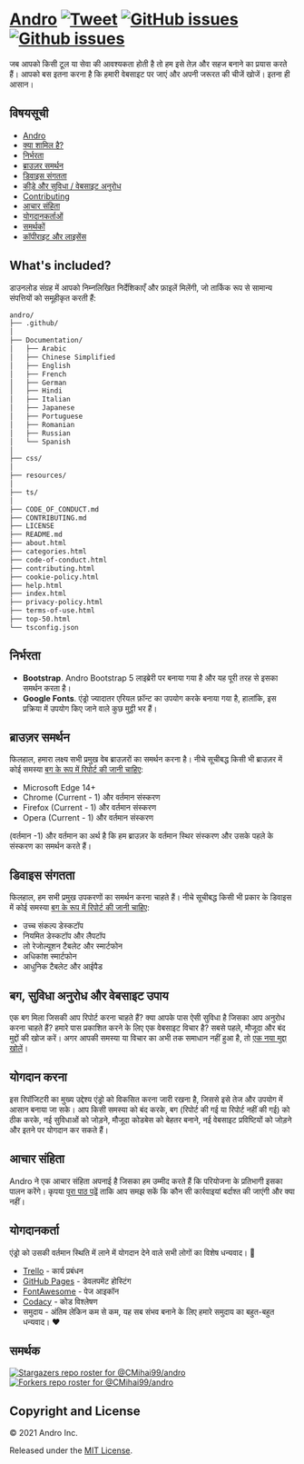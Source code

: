 # <a href="https://cmihai99.github.io/andro" target="_blank" id="andro">Andro</a> [![Tweet](https://img.shields.io/twitter/url/http/shields.io.svg?style=social)](https://twitter.com/intent/tweet?text=Find%20over%20100%20new%20and%20exciting%20websites%20at&url=http://cmihai99.github.io/andro&via=androteamfaq&hashtags=andro,webdevelopment,website,websitefinder,developers) [![GitHub issues](https://img.shields.io/github/issues/CMihai99/andro)](https://github.com/CMihai99/andro/issues) [![Github issues](https://img.shields.io/github/issues-closed/CMihai99/andro)](https://github.com/CMihai99/andro/issues?q=is%3Aissue+is%3Aclosed)

जब आपको किसी टूल या सेवा की आवश्यकता होती है तो हम इसे तेज़ और सहज बनाने का प्रयास करते हैं। आपको बस इतना करना है कि हमारी वेबसाइट पर जाएं और अपनी जरूरत की चीजें खोजें। इतना ही आसान।

## विषयसूची

- [Andro](#andro)
- [क्या शामिल है?](#whats-included)
- [निर्भरता](#dependencies)
- [ब्राउज़र समर्थन](#browser-support)
- [डिवाइस संगतता](#device-compatibility)
- [कीड़े और सुविधा / वेबसाइट अनुरोध](#bugs-and-requests)
- [Contributing](#contributing)
- [आचार संहिता](#code-of-conduct)
- [योगदानकर्ताओं](#contributors)
- [समर्थकों](#supporters)
- [कॉपीराइट और लाइसेंस](#copyright-and-license)

<a id="whats-included"><h2>What's included?</h2></a>

डाउनलोड संग्रह में आपको निम्नलिखित निर्देशिकाएँ और फ़ाइलें मिलेंगी, जो तार्किक रूप से सामान्य संपत्तियों को समूहीकृत करती हैं:

```sh
andro/
├── .github/
│
├── Documentation/
│   ├── Arabic
│   ├── Chinese Simplified
│   ├── English
│   ├── French
│   ├── German
│   ├── Hindi
│   ├── Italian
│   ├── Japanese
│   ├── Portuguese
│   ├── Romanian
│   ├── Russian
│   └── Spanish
│
├── css/
│
├── resources/
│
├── ts/
│
├── CODE_OF_CONDUCT.md
├── CONTRIBUTING.md
├── LICENSE
├── README.md
├── about.html
├── categories.html
├── code-of-conduct.html
├── contributing.html
├── cookie-policy.html
├── help.html
├── index.html
├── privacy-policy.html
├── terms-of-use.html
├── top-50.html
└── tsconfig.json
```

<a id="dependencies"><h2>निर्भरता</h2></a>

- **Bootstrap**. Andro Bootstrap 5 लाइब्रेरी पर बनाया गया है और यह पूरी तरह से इसका समर्थन करता है।
- **Google Fonts**. एंड्रो ज्यादातर एरियल फ़ॉन्ट का उपयोग करके बनाया गया है, हालांकि, इस प्रक्रिया में उपयोग किए जाने वाले कुछ मुट्ठी भर हैं।

<a id="browser-support"><h2>ब्राउज़र समर्थन</h2></a>

फिलहाल, हमारा लक्ष्य सभी प्रमुख वेब ब्राउज़रों का समर्थन करना है। नीचे सूचीबद्ध किसी भी ब्राउज़र में कोई समस्या <a href="https://github.com/CMihai99/andro/issues/new?assignees=&labels=bug&template=bug_report.md&title=%5BBug%5D" target="_blank">बग के रूप में रिपोर्ट की जानी चाहिए</a>:

- Microsoft Edge 14+
- Chrome (Current - 1) और वर्तमान संस्करण
- Firefox (Current - 1) और वर्तमान संस्करण
- Opera (Current - 1) और वर्तमान संस्करण

(वर्तमान -1) और वर्तमान का अर्थ है कि हम ब्राउज़र के वर्तमान स्थिर संस्करण और उसके पहले के संस्करण का समर्थन करते हैं।

<a id="device-compatibility"><h2>डिवाइस संगतता</h2></a>

फिलहाल, हम सभी प्रमुख उपकरणों का समर्थन करना चाहते हैं। नीचे सूचीबद्ध किसी भी प्रकार के डिवाइस में कोई समस्या <a href="https://github.com/CMihai99/andro/issues/new?assignees=&labels=bug&template=bug_report.md&title=%5BBug%5D" target="_blank">बग के रूप में रिपोर्ट की जानी चाहिए</a>:

- उच्च संकल्प डेस्कटॉप
- नियमित डेस्कटॉप और लैपटॉप
- लो रेजोल्यूशन टैबलेट और स्मार्टफोन
- अधिकांश स्मार्टफोन
- आधुनिक टैबलेट और आईपैड

<a id="bugs-and-requests"><h2>बग, सुविधा अनुरोध और वेबसाइट उपाय</h2></a>

एक बग मिला जिसकी आप रिपोर्ट करना चाहते हैं? क्या आपके पास ऐसी सुविधा है जिसका आप अनुरोध करना चाहते हैं? हमारे पास प्रकाशित करने के लिए एक वेबसाइट विचार है? सबसे पहले, मौजूदा और बंद मुद्दों की खोज करें। अगर आपकी समस्या या विचार का अभी तक समाधान नहीं हुआ है, तो [एक नया मुद्दा खोलें](https://github.com/CMihai99/andro/issues/new/choose)।

<a id="contributing"><h2>योगदान करना</h2></a>

इस रिपॉजिटरी का मुख्य उद्देश्य एंड्रो को विकसित करना जारी रखना है, जिससे इसे तेज और उपयोग में आसान बनाया जा सके। आप किसी समस्या को बंद करके, बग (रिपोर्ट की गई या रिपोर्ट नहीं की गई) को ठीक करके, नई सुविधाओं को जोड़ने, मौजूदा कोडबेस को बेहतर बनाने, नई वेबसाइट प्रविष्टियों को जोड़ने और इतने पर योगदान कर सकते हैं।

<a id="code-of-conduct"><h2>आचार संहिता</h2></a>

Andro ने एक आचार संहिता अपनाई है जिसका हम उम्मीद करते हैं कि परियोजना के प्रतिभागी इसका पालन करेंगे। कृपया [पूरा पाठ पढ़ें](https://cmihai99.github.io/andro/code-of-conduct.html) ताकि आप समझ सकें कि कौन सी कार्रवाइयां बर्दाश्त की जाएंगी और क्या नहीं।

<a id="contributors"><h2>योगदानकर्ता</h2></a>

एंड्रो को उसकी वर्तमान स्थिति में लाने में योगदान देने वाले सभी लोगों का विशेष धन्यवाद। 👏

- [Trello](https://www.trello.com/) - कार्य प्रबंधन
- [GitHub Pages](https://pages.github.com/) - डेवलपमेंट होस्टिंग
- [FontAwesome](https://www.fontawesome.com/) - पेज आइकॉन
- [Codacy](https://www.codacy.com/) - कोड विश्लेषण
- समुदाय - अंतिम लेकिन कम से कम, यह सब संभव बनाने के लिए हमारे समुदाय का बहुत-बहुत धन्यवाद। ♥

<a id="supporters"><h2>समर्थक</h2></a>

[![Stargazers repo roster for @CMihai99/andro](https://reporoster.com/stars/CMihai99/andro)](https://github.com/CMihai99/andro/stargazers) [![Forkers repo roster for @CMihai99/andro](https://reporoster.com/forks/CMihai99/andro
)](https://github.com/CMihai99/andro/network/members)

<a id="copyright-and-license"><h2>Copyright and License</h2></a>

© 2021 Andro Inc.

Released under the [MIT License](LICENSE).
